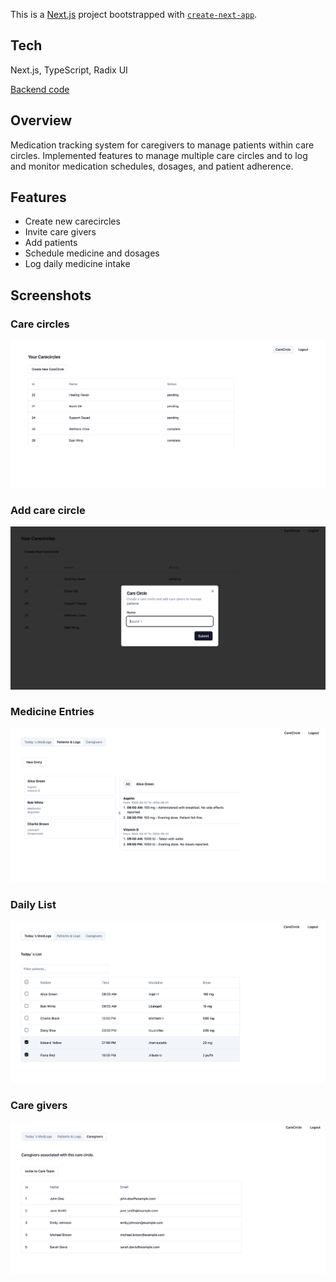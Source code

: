 This is a [Next.js](https://nextjs.org/) project bootstrapped with [`create-next-app`](https://github.com/vercel/next.js/tree/canary/packages/create-next-app).

## Tech

Next.js, TypeScript, Radix UI

[Backend code](https://github.com/AyshaHakeem/medtrack-server)

## Overview

Medication tracking system for caregivers to manage patients within care circles. Implemented features to manage multiple care circles and to log and monitor medication schedules, dosages, and patient adherence.

## Features

- Create new carecircles
- Invite care givers
- Add patients
- Schedule medicine and dosages
- Log daily medicine intake

## Screenshots

### Care circles

![Care circles](./public/Carecircles.png)

### Add care circle

![Care circles](./public/add-carecircle.png)

### Medicine Entries

![Medicine Entries](./public/active%20medicine.png)

### Daily List

![Daily List](./public/today.png)

### Care givers

![Care givers](./public/Care%20Givers.png)
